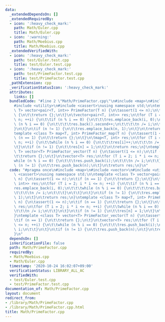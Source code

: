 ```yaml
---
data:
  _extendedDependsOn: []
  _extendedRequiredBy:
  - icon: ':heavy_check_mark:'
    path: Math/Euler.cpp
    title: Math/Euler.cpp
  - icon: ':warning:'
    path: Math/Moebius.cpp
    title: Math/Moebius.cpp
  _extendedVerifiedWith:
  - icon: ':heavy_check_mark:'
    path: test/Euler.test.cpp
    title: test/Euler.test.cpp
  - icon: ':heavy_check_mark:'
    path: test/PrimeFactor.test.cpp
    title: test/PrimeFactor.test.cpp
  _pathExtension: cpp
  _verificationStatusIcon: ':heavy_check_mark:'
  attributes:
    links: []
  bundledCode: "#line 2 \"Math/PrimeFactor.cpp\"\n#include <map>\n#include <vector>\n\
    #include <utility>\n#include <cassert>\nusing namespace std;\n\ntemplate <class\
    \ T> vector<pair<T, int>> PrimeFactor(T n) {\n\tassert(1 <= n);\n\tif (n == 1)\
    \ {\n\t\treturn {};\n\t}\n\tvector<pair<T, int>> res;\n\tfor (T i = 2; i * i <=\
    \ n; ++i) {\n\t\tif (n % i == 0) {\n\t\t\tres.emplace_back(i, 0);\n\t\t\twhile\
    \ (n % i == 0) {\n\t\t\t\tres.back().second++;\n\t\t\t\tn /= i;\n\t\t\t}\n\t\t\
    }\n\t}\n\tif (n != 1) {\n\t\tres.emplace_back(n, 1);\n\t}\n\treturn res;\n}\n\
    template <class T> map<T, int> PrimeFactor_map(T n) {\n\tassert(1 <= n);\n\tif\
    \ (n == 1) {\n\t\treturn {};\n\t}\n\tmap<T, int> res;\n\tfor (T i = 2; i * i <=\
    \ n; ++i) {\n\t\twhile (n % i == 0) {\n\t\t\tres[i]++;\n\t\t\tn /= i;\n\t\t}\n\
    \t}\n\tif (n != 1) {\n\t\tres[n] = 1;\n\t}\n\treturn res;\n}\ntemplate <class\
    \ T> vector<T> PrimeFactor_vector(T n) {\n\tassert(1 <= n);\n\tif (n == 1) {\n\
    \t\treturn {};\n\t}\n\tvector<T> res;\n\tfor (T i = 2; i * i <= n; ++i) {\n\t\t\
    while (n % i == 0) {\n\t\t\tres.push_back(i);\n\t\t\tn /= i;\n\t\t}\n\t}\n\tif\
    \ (n != 1) {\n\t\tres.push_back(n);\n\t}\n\treturn res;\n}\n"
  code: "#pragma once\n#include <map>\n#include <vector>\n#include <utility>\n#include\
    \ <cassert>\nusing namespace std;\n\ntemplate <class T> vector<pair<T, int>> PrimeFactor(T\
    \ n) {\n\tassert(1 <= n);\n\tif (n == 1) {\n\t\treturn {};\n\t}\n\tvector<pair<T,\
    \ int>> res;\n\tfor (T i = 2; i * i <= n; ++i) {\n\t\tif (n % i == 0) {\n\t\t\t\
    res.emplace_back(i, 0);\n\t\t\twhile (n % i == 0) {\n\t\t\t\tres.back().second++;\n\
    \t\t\t\tn /= i;\n\t\t\t}\n\t\t}\n\t}\n\tif (n != 1) {\n\t\tres.emplace_back(n,\
    \ 1);\n\t}\n\treturn res;\n}\ntemplate <class T> map<T, int> PrimeFactor_map(T\
    \ n) {\n\tassert(1 <= n);\n\tif (n == 1) {\n\t\treturn {};\n\t}\n\tmap<T, int>\
    \ res;\n\tfor (T i = 2; i * i <= n; ++i) {\n\t\twhile (n % i == 0) {\n\t\t\tres[i]++;\n\
    \t\t\tn /= i;\n\t\t}\n\t}\n\tif (n != 1) {\n\t\tres[n] = 1;\n\t}\n\treturn res;\n\
    }\ntemplate <class T> vector<T> PrimeFactor_vector(T n) {\n\tassert(1 <= n);\n\
    \tif (n == 1) {\n\t\treturn {};\n\t}\n\tvector<T> res;\n\tfor (T i = 2; i * i\
    \ <= n; ++i) {\n\t\twhile (n % i == 0) {\n\t\t\tres.push_back(i);\n\t\t\tn /=\
    \ i;\n\t\t}\n\t}\n\tif (n != 1) {\n\t\tres.push_back(n);\n\t}\n\treturn res;\n\
    }\n"
  dependsOn: []
  isVerificationFile: false
  path: Math/PrimeFactor.cpp
  requiredBy:
  - Math/Moebius.cpp
  - Math/Euler.cpp
  timestamp: '2020-10-24 16:02:07+09:00'
  verificationStatus: LIBRARY_ALL_AC
  verifiedWith:
  - test/Euler.test.cpp
  - test/PrimeFactor.test.cpp
documentation_of: Math/PrimeFactor.cpp
layout: document
redirect_from:
- /library/Math/PrimeFactor.cpp
- /library/Math/PrimeFactor.cpp.html
title: Math/PrimeFactor.cpp
---
```

